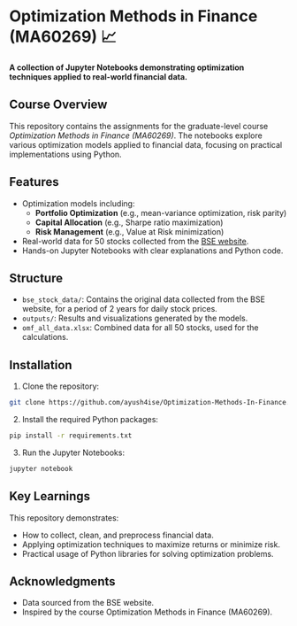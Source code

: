 # Optimization Methods in Finance (MA60269) 📈

**A collection of Jupyter Notebooks demonstrating optimization techniques applied to real-world financial data.**

## Course Overview
This repository contains the assignments for the graduate-level course *Optimization Methods in Finance (MA60269)*. The notebooks explore various optimization models applied to financial data, focusing on practical implementations using Python.

## Features
- Optimization models including:
  - **Portfolio Optimization** (e.g., mean-variance optimization, risk parity)
  - **Capital Allocation** (e.g., Sharpe ratio maximization)
  - **Risk Management** (e.g., Value at Risk minimization)
- Real-world data for 50 stocks collected from the [BSE website](https://www.bseindia.com/market_data.html).
- Hands-on Jupyter Notebooks with clear explanations and Python code.

## Structure
- `bse_stock_data/`: Contains the original data collected from the BSE website, for a period of 2 years for daily stock prices.
- `outputs/`: Results and visualizations generated by the models.
- `omf_all_data.xlsx`: Combined data for all 50 stocks, used for the calculations.

## Installation

1. Clone the repository:

```bash
git clone https://github.com/ayush4ise/Optimization-Methods-In-Finance.git
``` 

2. Install the required Python packages:

```bash
pip install -r requirements.txt
```

3. Run the Jupyter Notebooks:

```bash
jupyter notebook
```

## Key Learnings

This repository demonstrates:
- How to collect, clean, and preprocess financial data.
- Applying optimization techniques to maximize returns or minimize risk.
- Practical usage of Python libraries for solving optimization problems.

## Acknowledgments

- Data sourced from the BSE website.
- Inspired by the course Optimization Methods in Finance (MA60269).